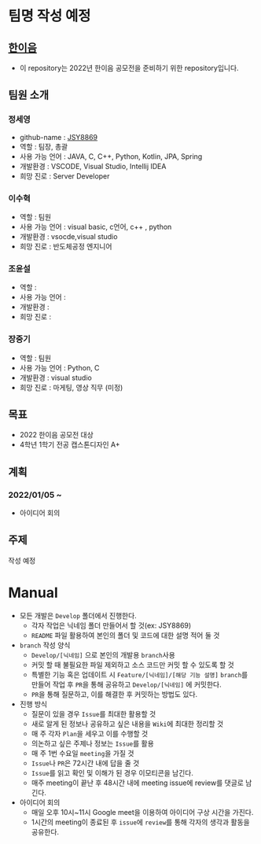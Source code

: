 # 팀명 작성 예정
## [한이음](https://www.hanium.or.kr/portal/hanium/mainOverview.do)
- 이 repository는 2022년 한이음 공모전을 준비하기 위한 repository입니다.
## 팀원 소개
### 정세영
- github-name : [JSY8869](https://github.com/JSY8869)
- 역할 : 팀장, 총괄
- 사용 가능 언어 : JAVA, C, C++, Python, Kotlin, JPA, Spring
- 개발환경 : VSCODE, Visual Studio, Intellij IDEA
- 희망 진로 : Server Developer
### 이수혁
- 역할 : 팀원
- 사용 가능 언어 : visual basic, c언어, c++ , python 
- 개발환경 : vsocde,visual studio
- 희망 진로 : 반도체공정 엔지니어
### 조윤설
- 역할 : 
- 사용 가능 언어 : 
- 개발환경 : 
- 희망 진로 : 
### 장중기
- 역할 : 팀원
- 사용 가능 언어 : Python, C
- 개발환경 : visual studio
- 희망 진로 : 마게팅, 영상 직무 (미정)
## 목표
- 2022 한이음 공모전 대상
- 4학년 1학기 전공 캡스톤디자인 A+
## 계획
### 2022/01/05 ~
- 아이디어 회의
## 주제
작성 예정
# Manual
- 모든 개발은 `Develop` 폴더에서 진행한다.
  - 각자 작업은 닉네임 폴더 만들어서 할 것(ex: JSY8869)
  - `README` 파일 활용하여 본인의 폴더 및 코드에 대한 설명 적어 둘 것
- `branch` 작성 양식
  - `Develop/[닉네임]` 으로 본인의 개발용 `branch`사용
  - 커밋 할 때 불필요한 파일 제외하고 소스 코드만 커밋 할 수 있도록 할 것
  - 특별한 기능 혹은 업데이트 시 `Feature/[닉네임]/[해당 기능 설명]` `branch`를 만들어 작업 후 `PR`을 통해 공유하고 `Develop/[닉네임]` 에 커밋한다.
  - `PR`을 통해 질문하고, 이를 해결한 후 커밋하는 방법도 있다.
- 진행 방식
  - 질문이 있을 경우 `Issue`를 최대한 활용할 것
  - 새로 알게 된 정보나 공유하고 싶은 내용을 `Wiki`에 최대한 정리할 것
  - 매 주 각자 `Plan`을 세우고 이를 수행할 것
  - 의논하고 싶은 주제나 정보는 `Issue`를 활용
  - 매 주 1번 수요일 `meeting`을 가질 것
  - `Issue`나 `PR`은 72시간 내에 답을 줄 것
  - `Issue`를 읽고 확인 및 이해가 된 경우 이모티콘을 남긴다.
  - 매주 meeting이 끝난 후 48시간 내에 meeting issue에 review를 댓글로 남긴다.
- 아이디어 회의
  - 매일 오후 10시~11시 Google meet을 이용하여 아이디어 구상 시간을 가진다.
  - 1시간의 meeting이 종료된 후 `issue`에 `review`를 통해 각자의 생각과 활동을 공유한다.
